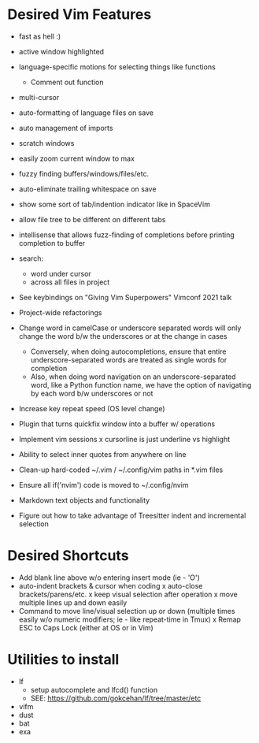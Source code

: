 # Desired Vim Features

- fast as hell :)
- active window highlighted
- language-specific motions for selecting things like functions
  - Comment out function
- multi-cursor
- auto-formatting of language files on save
- auto management of imports
- scratch windows
- easily zoom current window to max
- fuzzy finding buffers/windows/files/etc.
- auto-eliminate trailing whitespace on save
- show some sort of tab/indention indicator like in SpaceVim
- allow file tree to be different on different tabs
- intellisense that allows fuzz-finding of completions before printing
  completion to buffer
- search:
  - word under cursor
  - across all files in project
- See keybindings on "Giving Vim Superpowers" Vimconf 2021 talk
- Project-wide refactorings
- Change word in camelCase or underscore separated words will only change the
  word b/w the underscores or at the change in cases
  - Conversely, when doing autocompletions, ensure that entire
    underscore-separated words are treated as single words for completion
  - Also, when doing word navigation on an underscore-separated word, like a
    Python function name, we have the option of navigating by each word b/w
    underscores or not
- Increase key repeat speed (OS level change)
- Plugin that turns quickfix window into a buffer w/ operations
- Implement vim sessions
x cursorline is just underline vs highlight
- Ability to select inner quotes from anywhere on line

- Clean-up hard-coded ~/.vim / ~/.config/vim paths in \*.vim files
- Ensure all if('nvim') code is moved to ~/.config/nvim
- Markdown text objects and functionality
- Figure out how to take advantage of Treesitter indent and incremental
  selection



Desired Shortcuts
=================
- Add blank line above w/o entering insert mode (ie - 'O')
- auto-indent brackets & cursor when coding
x auto-close brackets/parens/etc.
x keep visual selection after operation
x move multiple lines up and down easily
- Command to move line/visual selection up or down (multiple times easily w/o numeric modifiers;
  ie - like repeat-time in Tmux)
x Remap ESC to Caps Lock (either at OS or in Vim)



Utilities to install
===================
- lf
  - setup autocomplete and lfcd() function
  - SEE: https://github.com/gokcehan/lf/tree/master/etc
- vifm
- dust
- bat
- exa
